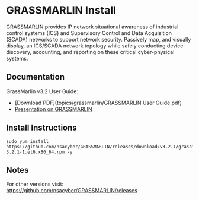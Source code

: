 # GRASSMARLIN Install
GRASSMARLIN provides IP network situational awareness of industrial control systems (ICS) and Supervisory Control and Data Acquisition (SCADA) networks to support network security. Passively map, and visually display, an ICS/SCADA network topology while safely conducting device discovery, accounting, and reporting on these critical cyber-physical systems.

## Documentation
GrassMarlin v3.2 User Guide:  
* [Download PDF](topics/grassmarlin/GRASSMARLIN User Guide.pdf)  
* [Presentation on GRASSMARLIN](topics/grassmarlin/GRASSMARLIN_Briefing_20170210.pptx)

## Install Instructions
```
sudo yum install https://github.com/nsacyber/GRASSMARLIN/releases/download/v3.2.1/grassmarlin-3.2.1-1.el6.x86_64.rpm -y
```

## Notes
 For other versions visit: https://github.com/nsacyber/GRASSMARLIN/releases
